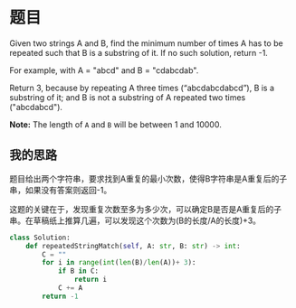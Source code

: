 # 题目

Given two strings A and B, find the minimum number of times A has to be repeated such that B is a substring of it. If no such solution, return -1.

For example, with A = "abcd" and B = "cdabcdab".

Return 3, because by repeating A three times (“abcdabcdabcd”), B is a substring of it; and B is not a substring of A repeated two times ("abcdabcd").

**Note:**
The length of `A` and `B` will be between 1 and 10000.

## 我的思路

题目给出两个字符串，要求找到A重复的最小次数，使得B字符串是A重复后的子串，如果没有答案则返回-1。

这题的关键在于，发现重复次数至多为多少次，可以确定B是否是A重复后的子串。在草稿纸上推算几遍，可以发现这个次数为(B的长度/A的长度)+3。

```python
class Solution:
    def repeatedStringMatch(self, A: str, B: str) -> int:
        C = ""
        for i in range(int(len(B)/len(A))+ 3):
            if B in C:
                return i
            C += A
        return -1
```

